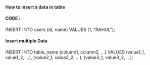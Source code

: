 <h4>How to insert a data in table</h4>
<h4>CODE : </h4>
 INSERT INTO users (id, name) VALUES (1, "RAHUL");
 <h4>Insert multiple  Data</h4>
 <p>
  INSERT INTO table_name (column1, column2, ...) 
VALUES 
    (value1_1, value1_2, ...),
    (value2_1, value2_2, ...),
    (value3_1, value3_2, ...);

 </p>





